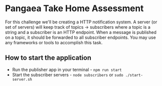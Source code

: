 # Pangaea Take Home Assessment
For this challenge we'll be creating a HTTP notification system. A server (or set of servers) will keep track of topics -> subscribers where a topic is a string and a subscriber is an HTTP endpoint. When a message is published on a topic, it should be forwarded to all subscriber endpoints.
You may use any frameworks or tools to accomplish this task.

## How to start the application
- Run the publisher app in your terminal -  ```npm run start```
- Start the subscriber servers - ```node subscribers``` or ```sudo ./start-server.sh```
